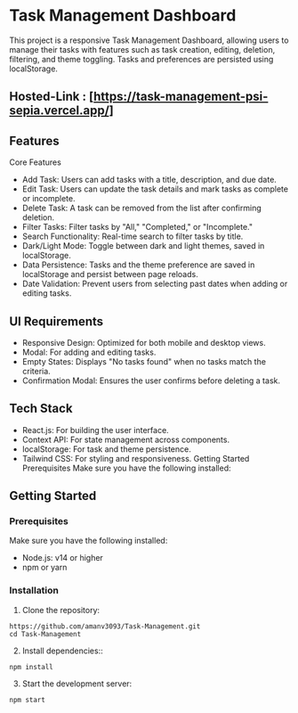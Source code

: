 # Task Management Dashboard
This project is a responsive Task Management Dashboard, allowing users to manage their tasks with features such as task creation, editing, deletion, filtering, and theme toggling. Tasks and preferences are persisted using localStorage.

## Hosted-Link : [https://task-management-psi-sepia.vercel.app/]
## Features
 Core Features
- Add Task: Users can add tasks with a title, description, and due date.
- Edit Task: Users can update the task details and mark tasks as complete or incomplete.
- Delete Task: A task can be removed from the list after confirming deletion.
- Filter Tasks: Filter tasks by "All," "Completed," or "Incomplete."
- Search Functionality: Real-time search to filter tasks by title.
- Dark/Light Mode: Toggle between dark and light themes, saved in localStorage.
- Data Persistence: Tasks and the theme preference are saved in localStorage and persist between page reloads.
- Date Validation: Prevent users from selecting past dates when adding or editing tasks.
  
## UI Requirements
- Responsive Design: Optimized for both mobile and desktop views.
- Modal: For adding and editing tasks.
- Empty States: Displays "No tasks found" when no tasks match the criteria.
- Confirmation Modal: Ensures the user confirms before deleting a task.
  
## Tech Stack
- React.js: For building the user interface.
- Context API: For state management across components.
- localStorage: For task and theme persistence.
- Tailwind CSS: For styling and responsiveness.
Getting Started
Prerequisites
Make sure you have the following installed:

## Getting Started
### Prerequisites
Make sure you have the following installed:
- Node.js: v14 or higher
- npm or yarn
 
### Installation
1. Clone the repository:
 ```Users 
 https://github.com/amanv3093/Task-Management.git
cd Task-Management
   ```
2. Install dependencies::
 ```Users 
npm install
```
3. Start the development server:
 ```Users 
 npm start
   ```
